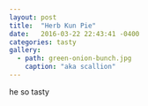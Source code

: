 ```yaml
---
layout: post
title:  "Herb Kun Pie"
date:   2016-03-22 22:43:41 -0400
categories: tasty 
gallery: 
  - path: green-onion-bunch.jpg
    caption: "aka scallion"
---
```


he so tasty
